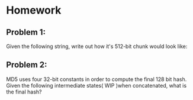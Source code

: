 # Homework
## Problem 1:
Given the following string, write out how it's 512-bit chunk would look like:

## Problem 2:
MD5 uses four 32-bit constants in order to compute the final 128 bit hash. Given the following intermediate states( WIP )when concatenated, what is the final hash?
